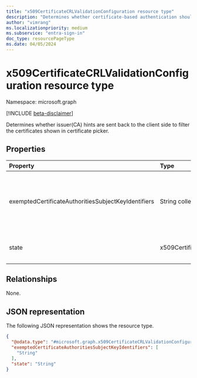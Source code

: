 ```yaml
---
title: "x509CertificateCRLValidationConfiguration resource type"
description: "Determines whether certificate-based authentication should fail if the issuing CA doesn't have a valid certificate revocation list (CRL) configured."
author: "vimrang"
ms.localizationpriority: medium
ms.subservice: "entra-sign-in"
doc_type: resourcePageType
ms.date: 04/05/2024
---
```


# x509CertificateCRLValidationConfiguration resource type

Namespace: microsoft.graph

[!INCLUDE [beta-disclaimer](../../includes/beta-disclaimer.md)]

Determines whether issuer(CA) hints are sent back to the client side to filter the certificates shown in certificate picker.
 
## Properties
|Property|Type|Description|
|:---|:---|:---|
|exemptedCertificateAuthoritiesSubjectKeyIdentifiers| String collection|Represents the SKIs of CAs that should be excluded from the valid CRL distribution point check. SKI is represented as a hexadecimal string.|
|state|x509CertificateCRLValidationConfigurationState|The possible values are: `disabled`, `enabled`, `unknownFutureValue`.|

## Relationships
None.

## JSON representation
The following JSON representation shows the resource type.
<!-- {
  "blockType": "resource",
  "@odata.type": "microsoft.graph.x509CertificateCRLValidationConfiguration"
}
-->
``` json
{
  "@odata.type": "#microsoft.graph.x509CertificateCRLValidationConfiguration",
  "exemptedCertificateAuthoritiesSubjectKeyIdentifiers": [
    "String"
  ],
  "state": "String"
}
```